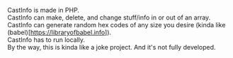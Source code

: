 CastInfo is made in PHP.
<br>
CastInfo can make, delete, and change stuff/info in or out of an array.
<br>
CastInfo can generate random hex codes of any size you desire (kinda like (babel)[https://libraryofbabel.info]).
<br>
CastInfo has to run locally.
<br>
By the way, this is kinda like a joke project. And it's not fully developed.
